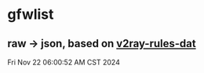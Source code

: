 # gfwlist
## raw -> json, based on [v2ray-rules-dat](https://github.com/Loyalsoldier/v2ray-rules-dat)
Fri Nov 22 06:00:52 AM CST 2024

